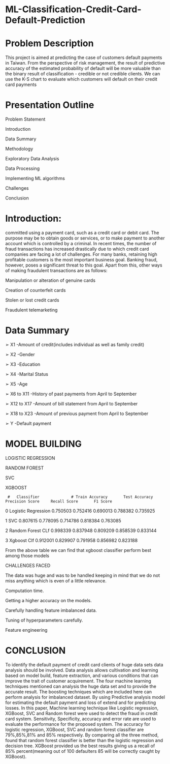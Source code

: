 # ML-Classification-Credit-Card-Default-Prediction

# Problem Description​

This project is aimed at predicting the case of customers default payments in Taiwan. From the perspective of risk management, the result of predictive accuracy of the estimated probability of default will be more valuable than the binary result of classification - credible or not credible clients. We can use the K-S chart to evaluate which customers will default on their credit card payments​

# Presentation Outline

Problem Statement​

Introduction​

Data Summary​

Methodology​

Exploratory Data Analysis​

Data Processing​

Implementing ML algorithms​

Challenges​

Conclusion​

# Introduction:​
committed using a payment card, such as a credit card or debit card. The purpose may be to obtain goods or services, or to make payment to another account which is controlled by a criminal. In recent times, the number of fraud transactions has increased drastically due to which credit card companies are facing a lot of challenges. For many banks, retaining high profitable customers is the most important business goal. Banking fraud, however, poses a significant threat to this goal. Apart from this, other ways of making fraudulent transactions are as follows:​

Manipulation or alteration of genuine cards​

Creation of counterfeit cards​

Stolen or lost credit cards​

Fraudulent telemarketing​

# Data Summary

➢ X1 -Amount of credit(includes individual as well as family credit) 

➢ X2 -Gender 

➢ X3 -Education 

➢ X4 -Marital Status 

➢ X5 -Age 

➢ X6 to X11 -History of past payments from April to September 

➢ X12 to X17 -Amount of bill statement from April to September 

➢ X18 to X23 -Amount of previous payment from April to September 

➢ Y -Default payment 

# MODEL BUILDING​

LOGISTIC REGRESSION ​

RANDOM FOREST ​

SVC​

XGBOOST ​

     #   Classifier              # Train Accuracy	    Test Accuracy	    Precision Score	    Recall Score	   F1 Score
   
 0	     Logistic Regression	       0.750503	          0.752416   	      0.690013	           0.788382	       0.735925
 
 1     	SVC                        0.807615	          0.778095	         0.714786	           0.818384	       0.763085
 
 2	     Random Forest CLf	         0.998339	          0.837948	         0.809209           	0.858539	       0.833144
 
 3	      Xgboost Clf	              0.912001           0.829907	         0.791958	           0.856982	       0.823188
 

From the above table we can find that xgboost classifier perform best among those models​

CHALLENGES FACED​

The data was huge and was to be handled keeping in mind that we do not miss anything which is even of a little relevance.​

Computation time.​

Getting a higher accuracy on the models.​

Carefully handling feature imbalanced data.​

Tuning of hyperparameters carefully.​

Feature engineering​

# CONCLUSION

To identify the default payment of credit card clients of huge data sets data analysis should be involved. Data analysis allows cultivation and learning based on model build, feature extraction, and various conditions that can improve the trait of customer acquirement. The four machine learning techniques mentioned can analysis the huge data set and to provide the accurate result. The boosting techniques which are included here can perform analysis for imbalanced dataset. By using Predictive analysis model for estimating the default payment and loss of extend and for predicting losses. In this paper, Machine learning technique like Logistic regression,  XGBoost, SVC and Random forest were used to detect the fraud in credit card system. Sensitivity, Specificity, accuracy and error rate are used to evaluate the performance for the proposed system. The accuracy for logistic regression, XGBoost, SVC and random forest classifier are 79%,85%,81% and 85% respectively. By comparing all the three method, found that random forest classifier is better than the logistic regression and decision tree. XGBoost provided us the best results giving us a recall of 85% percent(meaning out of 100 defaulters 85 will be correctly caught by XGBoost).


